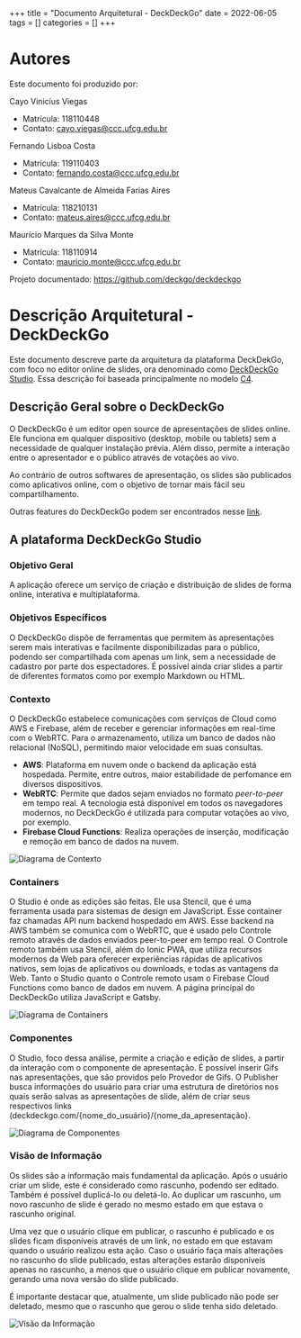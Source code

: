 +++
title = "Documento Arquitetural - DeckDeckGo"
date = 2022-06-05
tags = []
categories = []
+++

# Autores

Este documento foi produzido por:

Cayo Vinicíus Viegas

- Matrícula: 118110448
- Contato: cayo.viegas@ccc.ufcg.edu.br

Fernando Lisboa Costa

- Matrícula: 119110403
- Contato: fernando.costa@ccc.ufcg.edu.br

Mateus Cavalcante de Almeida Farias Aires

- Matrícula: 118210131
- Contato: mateus.aires@ccc.ufcg.edu.br

Maurício Marques da Silva Monte

- Matrícula: 118110914
- Contato: mauricio.monte@ccc.ufcg.edu.br

Projeto documentado: https://github.com/deckgo/deckdeckgo

# Descrição Arquitetural - DeckDeckGo

Este documento descreve parte da arquitetura da plataforma DeckDekGo, com foco no editor online de slides, ora denominado como [DeckDeckGo Studio](https://deckdeckgo.com/en/). Essa descrição foi baseada principalmente no modelo [C4](https://c4model.com/).

## Descrição Geral sobre o DeckDeckGo

O DeckDeckGo é um editor open source de apresentações de slides online. Ele funciona em qualquer dispositivo (desktop, mobile ou tablets) sem a necessidade de qualquer instalação prévia. Além disso, permite a interação entre o apresentador e o público através de votações ao vivo.

Ao contrário de outros softwares de apresentação, os slides são publicados como aplicativos online, com o objetivo de tornar mais fácil seu compartilhamento.

Outras features do DeckDeckGo podem ser encontrados nesse [link](https://deckdeckgo.com/en/features).

## A plataforma DeckDeckGo Studio

### Objetivo Geral

A aplicação oferece um serviço de criação e distribuição de slides de forma online, interativa e multiplataforma.

### Objetivos Específicos

O DeckDeckGo dispõe de ferramentas que permitem às apresentações serem mais interativas e facilmente disponibilizadas para o público, podendo ser compartilhada com apenas um link, sem a necessidade de cadastro por parte dos espectadores. É possível ainda criar slides a partir de diferentes formatos como por exemplo Markdown ou HTML.

### Contexto

O DeckDeckGo estabelece comunicações com serviços de Cloud como AWS e Firebase, além de receber e gerenciar informações em real-time com o WebRTC. Para o armazenamento, utiliza um banco de dados não relacional (NoSQL), permitindo maior velocidade em suas consultas.

- **AWS**: Plataforma em nuvem onde o backend da aplicação está hospedada. Permite, entre outros, maior estabilidade de perfomance em diversos dispositivos.
- **WebRTC**: Permite que dados sejam enviados no formato _peer-to-peer_ em tempo real. A tecnologia está disponível em todos os navegadores modernos, no DeckDeckGo é utilizada para computar votações ao vivo, por exemplo.
- **Firebase Cloud Functions**: Realiza operações de inserção, modificação e remoção em banco de dados na nuvem.

![Diagrama de Contexto](diagrama_contexto.png)

### Containers

O Studio é onde as edições são feitas. Ele usa Stencil, que é uma ferramenta usada para sistemas de design em JavaScript. Esse container faz chamadas API num backend hospedado em AWS. Esse backend na AWS também se comunica com o WebRTC, que é usado pelo Controle remoto através de dados enviados peer-to-peer em tempo real. O Controle remoto também usa Stencil, além do Ionic PWA, que utiliza recursos modernos da Web para oferecer experiências rápidas de aplicativos nativos, sem lojas de aplicativos ou downloads, e todas as vantagens da Web. Tanto o Studio quanto o Controle remoto usam o Firebase Cloud Functions como banco de dados em nuvem. A página principal do DeckDeckGo utiliza JavaScript e Gatsby.

![Diagrama de Containers](diagrama_containers.png)

### Componentes

O Studio, foco dessa análise, permite a criação e edição de slides, a partir da interação com o componente de apresentação. É possível inserir Gifs nas apresentações, que são providos pelo Provedor de Gifs. O Publisher busca informações do usuário para criar uma estrutura de diretórios nos quais serão salvas as apresentações de slide, além de criar seus respectivos links (deckdeckgo.com/{nome_do_usuário}/{nome_da_apresentação}. 

![Diagrama de Componentes](diagrama_componentes.png)

### Visão de Informação

Os slides são a informação mais fundamental da aplicação.
Após o usuário criar um slide, este é considerado como rascunho, podendo ser editado. Também é possível duplicá-lo ou deletá-lo.
Ao duplicar um rascunho, um novo rascunho de slide é gerado no mesmo estado em que estava o rascunho original.

Uma vez que o usuário clique em publicar, o rascunho é publicado e os slides ficam disponíveis através de um link, no estado em que estavam quando o usuário realizou esta ação. Caso o usuário faça mais alterações no rascunho do slide publicado, estas alterações estarão disponíveis apenas no rascunho, a menos que o usuário clique em publicar novamente, gerando uma nova versão do slide publicado.

É importante destacar que, atualmente, um slide publicado não pode ser deletado, mesmo que o rascunho que gerou o slide tenha sido deletado.

![Visão da Informação](visao_da_informacao.png)
